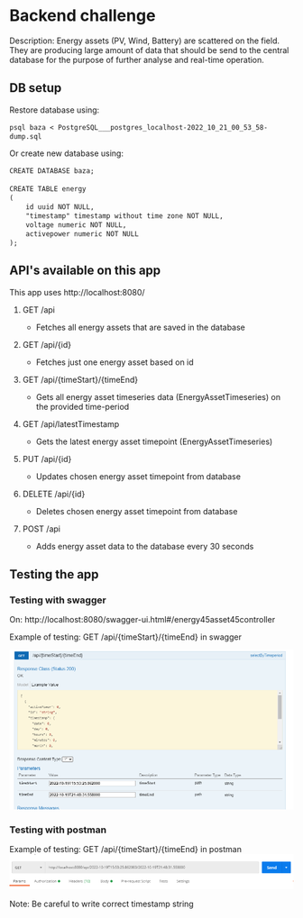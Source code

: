 # Backend challenge
Description:
Energy assets (PV, Wind, Battery) are scattered on the field. They are producing large amount of data
that should be send to the central database for the purpose of further analyse and real-time operation. 

## DB setup

 Restore database using:
``` 
psql baza < PostgreSQL___postgres_localhost-2022_10_21_00_53_58-dump.sql 
```
Or create new database using:
```
CREATE DATABASE baza;

CREATE TABLE energy
(
    id uuid NOT NULL,
    "timestamp" timestamp without time zone NOT NULL,
    voltage numeric NOT NULL,
    activepower numeric NOT NULL
); 
```

## API's available on this app

This app uses http://localhost:8080/

1. GET /api
    * Fetches all energy assets that are saved in the database
    
2. GET /api/{id}
    * Fetches just one energy asset based on id
    
3. GET /api/{timeStart}/{timeEnd}
    * Gets all energy asset timeseries data (EnergyAssetTimeseries) on the provided time-period
    
4. GET /api/latestTimestamp
    * Gets the latest energy asset timepoint (EnergyAssetTimeseries)
    
5. PUT /api/{id}
    * Updates chosen energy asset timepoint from database
    
6. DELETE /api/{id}
    * Deletes chosen energy asset timepoint from database
    
7. POST /api
    * Adds energy asset data to the database every 30 seconds
    
## Testing the app

### Testing with swagger

On: http://localhost:8080/swagger-ui.html#/energy45asset45controller

Example of testing:
GET /api/{timeStart}/{timeEnd} in swagger

![This is an image](images/img.png)

### Testing with postman
Example of testing:
GET /api/{timeStart}/{timeEnd} in postman
![This is an image](images/img_1.png)

Note: Be careful to write correct timestamp string
       


